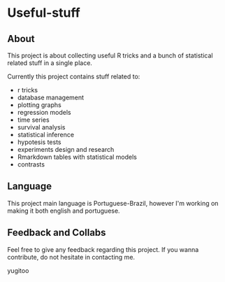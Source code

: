 # Useful-stuff

## About  
This project is about collecting useful R tricks and a bunch of statistical related stuff in a single place.

Currently this project contains stuff related to:
- r tricks
- database management
- plotting graphs
- regression models
- time series
- survival analysis
- statistical inference
- hypotesis tests
- experiments design and research
- Rmarkdown tables with statistical models
- contrasts

## Language
This project main language is Portuguese-Brazil, however I'm working on making it both english and portuguese.

## Feedback and Collabs
Feel free to give any feedback regarding this project.
If you wanna contribute, do not hesitate in contacting me.

yugitoo
